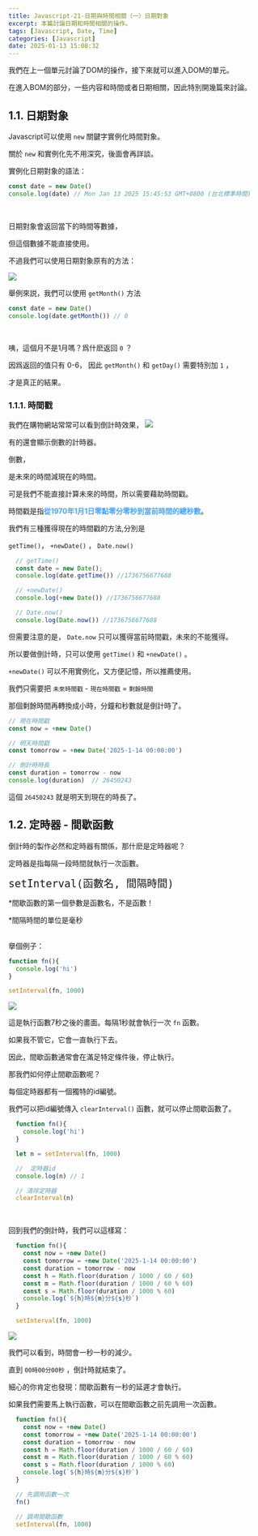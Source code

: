```yaml
---
title: Javascript-21-日期與時間相關（一）日期對象
excerpt: 本篇討論日期和時間相關的操作。
tags: [Javascript, Date, Time] 
categories: [Javascript]
date: 2025-01-13 15:08:32
---
```


我們在上一個單元討論了DOM的操作，接下來就可以進入DOM的單元。

在進入BOM的部分，一些内容和時間或者日期相關，因此特別開幾篇來討論。

## 1.1. 日期對象
Javascript可以使用 `new` 關鍵字實例化時間對象。

關於 `new` 和實例化先不用深究，後面會再詳談。

實例化日期對象的語法：

```javascript
const date = new Date()
console.log(date) // Mon Jan 13 2025 15:45:53 GMT+0800 (台北標準時間)
```
<br>

日期對象會返回當下的時間等數據，

但這個數據不能直接使用。

不過我們可以使用日期對象原有的方法：

![](/img/JS/JS-21-1.png) 
<br>

舉例來説，我們可以使用 `getMonth()` 方法
```javascript
const date = new Date()
console.log(date.getMonth()) // 0
```
<br>

咦，這個月不是1月嗎？爲什麽返回 `0` ？
<br>

因爲返回的值只有 0-6， 因此 `getMonth()` 和 `getDay()` 需要特別加 `1` ，

才是真正的結果。

### 1.1.1. 時間戳
我們在購物網站常常可以看到倒計時效果，
![](/img/JS/JS-21-2.jpg) 

有的還會顯示倒數的計時器。

倒數，

是未來的時間減現在的時間。

可是我們不能直接計算未來的時間，所以需要藉助時間戳。

時間戳是指<font color="#46A3FF">**從1970年1月1日零點零分零秒到當前時間的總秒數**</font>。

我們有三種獲得現在的時間戳的方法,分別是

`getTime()`， `+newDate()` ， `Date.now()`

```javascript
  // getTime() 
  const date = new Date();
  console.log(date.getTime()) //1736756677688

  // +newDate()
  console.log(+new Date()) //1736756677688

  // Date.now()
  console.log(Date.now()) //1736756677688
```

但需要注意的是， `Date.now` 只可以獲得當前時間戳，未來的不能獲得。

所以要做倒計時，只可以使用 `getTime()` 和 `+newDate()` 。

`+newDate()` 可以不用實例化，又方便記憶，所以推薦使用。
<br>

我們只需要把 `未來時間戳` - `現在時間戳` = `剩餘時間`

那個剩餘時間再轉換成小時，分鐘和秒數就是倒計時了。

```javascript
// 現在時間戳
const now = +new Date()

// 明天時間戳
const tomorrow = +new Date('2025-1-14 00:00:00')

// 倒計時時長
const duration = tomorrow - now
console.log(duration)  // 26450243
```

這個 `26450243` 就是明天到現在的時長了。

## 1.2. 定時器 - 間歇函數
倒計時的製作必然和定時器有關係，那什麽是定時器呢？

定時器是指每隔一段時間就執行一次函數。
<br>

<font size="5">`setInterval(函數名, 間隔時間)`</font>


*間歇函數的第一個參數是函數名，不是函數！

*間隔時間的單位是毫秒


<br>
擧個例子：

```javascript
function fn(){
  console.log('hi')
}

setInterval(fn, 1000)
```
![](/img/JS/JS-21-3.png) 

這是執行函數7秒之後的畫面。每隔1秒就會執行一次 `fn` 函數。

如果我不管它，它會一直執行下去。

因此，間歇函數通常會在滿足特定條件後，停止執行。
<br>

那我們如何停止間歇函數呢？

每個定時器都有一個獨特的id編號。

我們可以把id編號傳入 `clearInterval()` 函數，就可以停止間歇函數了。

```javascript
  function fn(){
    console.log('hi')
  }

  let n = setInterval(fn, 1000)

  //  定時器id
  console.log(n) // 1

  // 清除定時器
  clearInterval(n)
```
<br>

回到我們的倒計時，我們可以這樣寫：
```javascript
  function fn(){
    const now = +new Date()
    const tomorrow = +new Date('2025-1-14 00:00:00')
    const duration = tomorrow - now
    const h = Math.floor(duration / 1000 / 60 / 60)
    const m = Math.floor(duration / 1000 / 60 % 60)
    const s = Math.floor(duration / 1000 % 60)
    console.log(`${h}時${m}分${s}秒`)
  }

  setInterval(fn, 1000)
```
![](/img/JS/JS-21-4.png) 

我們可以看到，時間會一秒一秒的減少。

直到 `00時00分00秒` ，倒計時就結束了。
<br>

細心的你肯定也發現：間歇函數有一秒的延遲才會執行。

如果我們需要馬上執行函數，可以在間歇函數之前先調用一次函數。
```javascript
  function fn(){
    const now = +new Date()
    const tomorrow = +new Date('2025-1-14 00:00:00')
    const duration = tomorrow - now
    const h = Math.floor(duration / 1000 / 60 / 60)
    const m = Math.floor(duration / 1000 / 60 % 60)
    const s = Math.floor(duration / 1000 % 60)
    console.log(`${h}時${m}分${s}秒`)
  }

  // 先調用函數一次
  fn()

  // 調用間歇函數
  setInterval(fn, 1000)
```